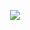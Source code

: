 <p align="center">
    <img src="https://file.garden/Z1OpYh3OMHUM4tMG/Untitled711_20250226222902.png">
</p>
